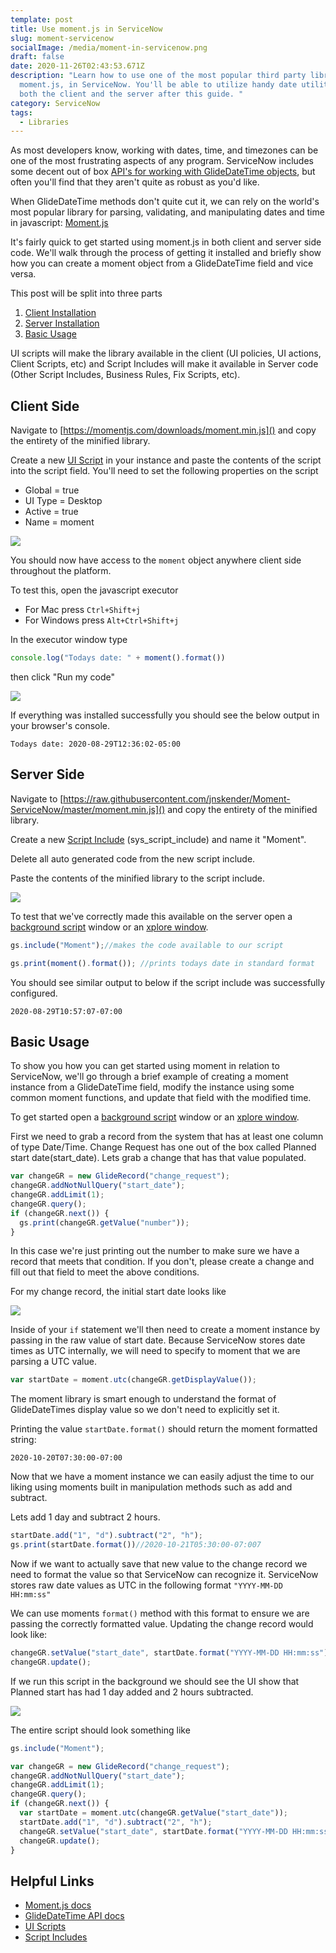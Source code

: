 ```yaml
---
template: post
title: Use moment.js in ServiceNow
slug: moment-servicenow
socialImage: /media/moment-in-servicenow.png
draft: false
date: 2020-11-26T02:43:53.671Z
description: "Learn how to use one of the most popular third party libraries,
  moment.js, in ServiceNow. You'll be able to utilize handy date utilities in
  both the client and the server after this guide. "
category: ServiceNow
tags:
  - Libraries
---
```

As most developers know, working with dates, time, and timezones can be one of the most frustrating aspects of any program. ServiceNow includes some decent out of box [API's for working with GlideDateTime objects](https://developer.servicenow.com/dev.do#!/reference/api/orlando/server_legacy/c_GlideDateTimeAPI?navFilter=glidedatetime), but often you'll find that they aren't quite as robust as you'd like.

When GlideDateTime methods don't quite cut it, we can rely on the world's most popular library for parsing, validating, and manipulating dates and time in javascript: [Moment.js](https://momentjs.com/)

It's fairly quick to get started using moment.js in both client and server side code. We'll walk through the process of getting it installed and briefly show how you can create a moment object from a GlideDateTime field and vice versa.

This post will be split into three parts

1. [Client Installation](#client-side)
2. [Server Installation](#server-side)
3. [Basic Usage](#basic-usage)




UI scripts will make the library available in the client (UI policies, UI actions, Client Scripts, etc) and Script Includes will make it available in Server code (Other Script Includes, Business Rules, Fix Scripts, etc).

## Client Side

Navigate to [https://momentjs.com/downloads/moment.min.js]() and copy the entirety of the minified library.

Create a new [UI Script](https://docs.servicenow.com/bundle/orlando-application-development/page/script/client-scripts/concept/c_UIScripts.html) in your instance and paste the contents of the script into the script field. You'll need to set the following properties on the script

* Global = true
* UI Type = Desktop
* Active = true
* Name = moment

![](./uiscript.png)

You should now have access to the ```moment``` object anywhere client side throughout the platform.

To test this, open the javascript executor

* For Mac press ```Ctrl+Shift+j```
* For Windows press ```Alt+Ctrl+Shift+j```

In the executor window type

```javascript
console.log("Todays date: " + moment().format())
```

then click "Run my code"

![](./executor.png)

If everything was installed successfully you should see the below output in your browser's console.

```Todays date: 2020-08-29T12:36:02-05:00```


## Server Side

Navigate to [https://raw.githubusercontent.com/jnskender/Moment-ServiceNow/master/moment.min.js]() and copy the entirety of the minified library.

Create a new [Script Include](https://docs.servicenow.com/bundle/paris-application-development/page/script/server-scripting/concept/c_ScriptIncludes.html)   (sys\_script\_include) and name it "Moment".

Delete all auto generated code from the new script include.

Paste the contents of the minified library to the script include.

![](./script-include.png)

To test that we've correctly made this available on the server open a [background script](https://developer.servicenow.com/blog.do?p=/post/training-scriptsbg/) window or an [xplore window](https://developer.servicenow.com/connect.do#!/share/contents/9650888_xplore_developer_toolkit?t=PRODUCT_DETAILS).

```javascript
gs.include("Moment");//makes the code available to our script

gs.print(moment().format()); //prints todays date in standard format
```

You should see similar output to below if the script include was successfully configured.

```2020-08-29T10:57:07-07:00```

## Basic Usage
To show you how you can get started using moment in relation to ServiceNow, we'll go through a brief example of creating a moment instance from a GlideDateTime field, modify the instance using some common moment functions, and update that field with the modified time.

To get started open a [background script](https://developer.servicenow.com/blog.do?p=/post/training-scriptsbg/) window or an [xplore window](https://developer.servicenow.com/connect.do#!/share/contents/9650888_xplore_developer_toolkit?t=PRODUCT_DETAILS).

First we need to grab a record from the system that has at least one column of type Date/Time. Change Request has one out of the box called Planned start date(start_date). Lets grab a change that has that value populated.

```javascript
var changeGR = new GlideRecord("change_request");
changeGR.addNotNullQuery("start_date");
changeGR.addLimit(1);
changeGR.query();
if (changeGR.next()) {
  gs.print(changeGR.getValue("number"));
}
```
In this case we're just printing out the number to make sure we have a record that meets that condition. If you don't, please create a change and fill out that field to meet the above conditions.

For my change record, the initial start date looks like

![](./initial-start-date.png)

Inside of your ```if``` statement we'll then need to create a moment instance by passing in the raw value of start date. Because ServiceNow stores date times as UTC internally, we will need to specify to moment that we are parsing a UTC value.

```javascript
var startDate = moment.utc(changeGR.getDisplayValue());
```

The moment library is smart enough to understand the format of GlideDateTimes display value so we don't need to explicitly set it.

Printing the value ```startDate.format()``` should return the moment formatted string:

```2020-10-20T07:30:00-07:00```

Now that we have a moment instance we can easily adjust the time to our liking using moments built in manipulation methods such as add and subtract.

Lets add 1 day and subtract 2 hours.

```javascript
startDate.add("1", "d").subtract("2", "h");
gs.print(startDate.format())//2020-10-21T05:30:00-07:007
```
Now if we want to actually save that new value to the change record we need to format the value so that ServiceNow can recognize it. ServiceNow stores raw date values as UTC in the following format ```"YYYY-MM-DD HH:mm:ss"```

We can use moments ```format()``` method with this format to ensure we are passing the correctly formatted value. Updating the change record would look like:

```javascript
changeGR.setValue("start_date", startDate.format("YYYY-MM-DD HH:mm:ss"));
changeGR.update();
```
If we run this script in the background we should see the UI show that Planned start has had 1 day added and 2 hours subtracted.

![](./new-start-value.png)

The entire script should look something like

```javascript
gs.include("Moment");

var changeGR = new GlideRecord("change_request");
changeGR.addNotNullQuery("start_date");
changeGR.addLimit(1);
changeGR.query();
if (changeGR.next()) {
  var startDate = moment.utc(changeGR.getValue("start_date"));
  startDate.add("1", "d").subtract("2", "h");
  changeGR.setValue("start_date", startDate.format("YYYY-MM-DD HH:mm:ss"));
  changeGR.update();
}
```
## Helpful Links

* [Moment.js docs](https://momentjs.com/)
* [GlideDateTime API docs](https://developer.servicenow.com/dev.do#!/reference/api/orlando/server_legacy/c_GlideDateTimeAPI?navFilter=glidedatetime)
* [UI Scripts](https://docs.servicenow.com/bundle/orlando-application-development/page/script/client-scripts/concept/c_UIScripts.html)
* [Script Includes](https://docs.servicenow.com/bundle/paris-application-development/page/script/server-scripting/concept/c_ScriptIncludes.html)






